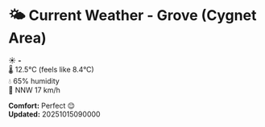# 🌤️ Current Weather - Grove (Cygnet Area)

☀️ **-**  
🌡️ 12.5°C (feels like 8.4°C)  
💧 65% humidity  
💨 NNW 17 km/h  

**Comfort:** Perfect 😌  
**Updated:** 20251015090000

